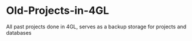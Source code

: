 # Old-Projects-in-4GL
All past projects done in 4GL, serves as a backup storage for projects and databases
